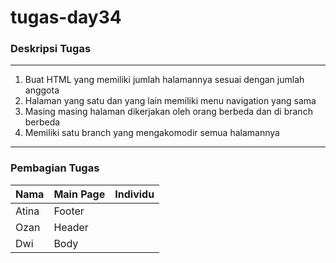 # tugas-day34

### Deskripsi Tugas
---
1. Buat HTML yang memiliki jumlah halamannya sesuai dengan jumlah anggota
2. Halaman yang satu dan yang lain memiliki menu navigation yang sama
3. Masing masing halaman dikerjakan oleh orang berbeda dan di branch berbeda
4. Memiliki satu branch yang mengakomodir semua halamannya
---

### Pembagian Tugas
|Nama|Main Page|Individu|
|----|---------|--------|
|Atina|Footer||
|Ozan|Header||
|Dwi|Body||
